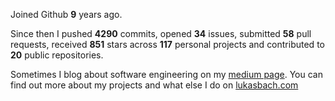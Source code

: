 Joined Github **9** years ago.

Since then I pushed **4290** commits, opened **34** issues, submitted **58** pull requests, received **851** stars across **117** personal projects and contributed to **20** public repositories.

Sometimes I blog about software engineering on my [medium page](https://medium.com/@lukasbach). You can find out more about my projects and what else I do on [lukasbach.com](https://lukasbach.com)
